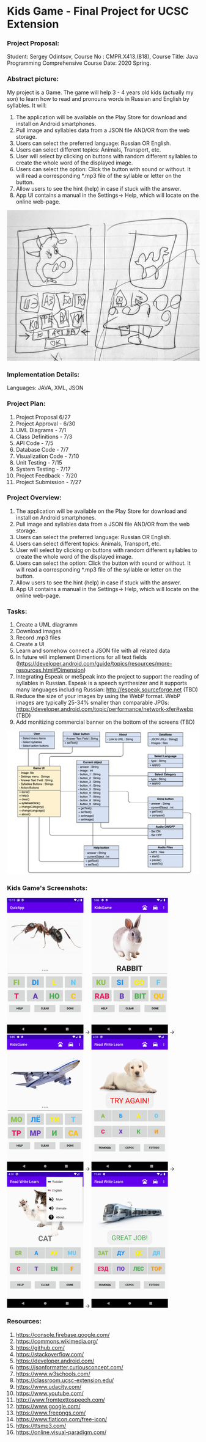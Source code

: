 # Kids Game - Final Project for UCSC Extension

### Project Proposal:
Student: Sergey Odintsov, 
Course No : CMPR.X413.(818), 
Course Title: Java Programming Comprehensive Course Date: 2020 Spring.

### Abstract picture:
My project is a Game. The game will help 3 - 4 years old kids (actually my son) to learn how to read and pronouns words in Russian and English by syllables. It will:
1. The application will be available on the Play Store for download and install on Android smartphones.
2. Pull image and syllables data from a JSON file AND/OR from the web storage.
3. Users can select the preferred language: Russian OR English.
4. Users can select different topics: Animals, Transport, etc.
5. User will select by clicking on buttons with random different syllables to create the whole word
of the displayed image.
6. Users can select the option: Click the button with sound or without. It will read a corresponding
*.mp3 file of the syllable or letter on the button.
7. Allow users to see the hint (help) in case if stuck with the answer.
8. App UI contains a manual in the Settings-> Help, which will locate on the online web-page.

<img src="https://github.com/mobilotest/Kids_Game_Final_Project/blob/master/images/zero.jpg" width = 600>

### Implementation Details:
Languages: JAVA, XML, JSON

### Project Plan:
1. Project Proposal 6/27 
2. Project Approval - 6/30 
3. UML Diagrams - 7/1 
4. Class Definitions - 7/3 
5. API Code - 7/5
6. Database Code - 7/7 
7. Visualization Code - 7/10 
8. Unit Testing - 7/15 
9. System Testing - 7/17 
10. Project Feedback - 7/20 
11. Project Submission - 7/27

### Project Overview:
1. The application will be available on the Play Store for download and install on Android
smartphones.
2. Pull image and syllables data from a JSON file AND/OR from the web storage.
3. Users can select the preferred language: Russian OR English.
4. Users can select different topics: Animals, Transport, etc.
5. User will select by clicking on buttons with random different syllables to create the whole word
of the displayed image.
6. Users can select the option: Click the button with sound or without. It will read a corresponding
*.mp3 file of the syllable or letter on the button.
7. Allow users to see the hint (help) in case if stuck with the answer.
8. App UI contains a manual in the Settings-> Help, which will locate on the online web-page. 

### Tasks:
1. Create a UML diagramm
2. Download images
3. Record .mp3 files
4. Create a UI
5. Learn and somehow connect a JSON file with all related data
6. In future will implement Dimentions for all text fields (https://developer.android.com/guide/topics/resources/more-resources.html#Dimension)
7. Integrating Espeak or meSpeak into the project to support the reading of syllables in Russian. Espeak is a speech
synthesizer and it supports many languages including Russian: http://espeak.sourceforge.net (TBD)
8. Reduce the size of your images by using the WebP format. WebP images are typically 25-34% smaller than comparable JPGs: https://developer.android.com/topic/performance/network-xfer#webp (TBD)
9. Add monitizing commercial banner on the bottom of the screens (TBD)

<img src="https://github.com/mobilotest/Kids_Game_Final_Project/blob/master/images/uml.png" width = 600>

### Kids Game's Screenshots:
<img src="https://github.com/mobilotest/Kids_Game_Final_Project/blob/master/images/one.png" width = 200> -> <img src="https://github.com/mobilotest/Kids_Game_Final_Project/blob/master/images/two.png" width = 200> -> <img src="https://github.com/mobilotest/Kids_Game_Final_Project/blob/master/images/three.png" width = 200> -> <img src="https://github.com/mobilotest/Kids_Game_Final_Project/blob/master/images/four.png" width = 200> -> <img src="https://github.com/mobilotest/Kids_Game_Final_Project/blob/master/images/five.png" width = 200> -> <img src="https://github.com/mobilotest/Kids_Game_Final_Project/blob/master/images/six.png" width = 200>

### Resources:
1. https://console.firebase.google.com/
2. https://commons.wikimedia.org/
3. https://github.com/
4. https://stackoverflow.com/
5. https://developer.android.com/
6. https://jsonformatter.curiousconcept.com/
7. https://www.w3schools.com/
8. https://classroom.ucsc-extension.edu/
9. https://www.udacity.com/
10. https://www.youtube.com/
11. http://www.fromtexttospeech.com/
12. https://www.google.com/
13. https://www.freepngs.com/
14. https://www.flaticon.com/free-icon/
15. https://ttsmp3.com/
16. https://online.visual-paradigm.com/
